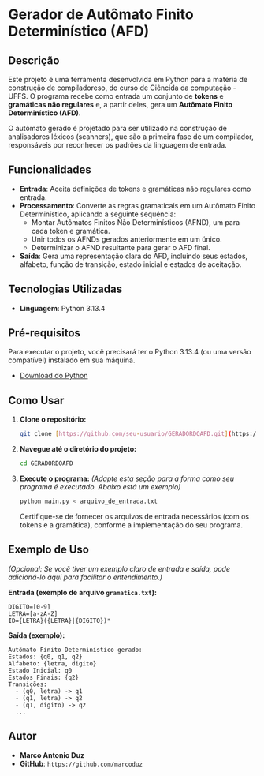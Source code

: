 # Gerador de Autômato Finito Determinístico (AFD)

## Descrição

Este projeto é uma ferramenta desenvolvida em Python para a matéria de construção de compiladoreso, do curso de Ciêncida da computação - UFFS. O programa recebe como entrada um conjunto de **tokens** e **gramáticas não regulares** e, a partir deles, gera um **Autômato Finito Determinístico (AFD)**.

O autômato gerado é projetado para ser utilizado na construção de analisadores léxicos (scanners), que são a primeira fase de um compilador, responsáveis por reconhecer os padrões da linguagem de entrada.

## Funcionalidades

- **Entrada**: Aceita definições de tokens e gramáticas não regulares como entrada.
- **Processamento**: Converte as regras gramaticais em um Autômato Finito Determinístico, aplicando a seguinte sequência:
  - Montar Autômatos Finitos Não Determinísticos (AFND), um para cada token e gramática.
  - Unir todos os AFNDs gerados anteriormente em um único.
  - Determinizar o AFND resultante para gerar o AFD final.
- **Saída**: Gera uma representação clara do AFD, incluindo seus estados, alfabeto, função de transição, estado inicial e estados de aceitação.

## Tecnologias Utilizadas

- **Linguagem**: Python 3.13.4

## Pré-requisitos

Para executar o projeto, você precisará ter o Python 3.13.4 (ou uma versão compatível) instalado em sua máquina.

- [Download do Python](https://www.python.org/downloads/)

## Como Usar

1.  **Clone o repositório:**

    ```bash
    git clone [https://github.com/seu-usuario/GERADORDOAFD.git](https://github.com/seu-usuario/GERADORDOAFD.git)
    ```

2.  **Navegue até o diretório do projeto:**

    ```bash
    cd GERADORDOAFD
    ```

3.  **Execute o programa:**
    _(Adapte esta seção para a forma como seu programa é executado. Abaixo está um exemplo)_
    ```bash
    python main.py < arquivo_de_entrada.txt
    ```
    Certifique-se de fornecer os arquivos de entrada necessários (com os tokens e a gramática), conforme a implementação do seu programa.

## Exemplo de Uso

_(Opcional: Se você tiver um exemplo claro de entrada e saída, pode adicioná-lo aqui para facilitar o entendimento.)_

**Entrada (exemplo de arquivo `gramatica.txt`):**

```
DIGITO=[0-9]
LETRA=[a-zA-Z]
ID={LETRA}({LETRA}|{DIGITO})*
```

**Saída (exemplo):**

```
Autômato Finito Determinístico gerado:
Estados: {q0, q1, q2}
Alfabeto: {letra, digito}
Estado Inicial: q0
Estados Finais: {q2}
Transições:
  - (q0, letra) -> q1
  - (q1, letra) -> q2
  - (q1, digito) -> q2
  ...
```

## Autor

- **Marco Antonio Duz**
- **GitHub**: `https://github.com/marcoduz`
